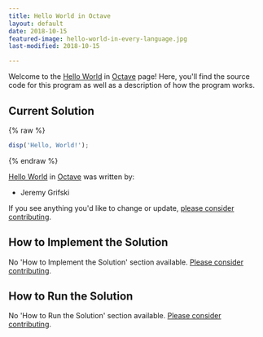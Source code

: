 ```yaml
---
title: Hello World in Octave
layout: default
date: 2018-10-15
featured-image: hello-world-in-every-language.jpg
last-modified: 2018-10-15

---
```


Welcome to the [Hello World](https://rzuckerm.github.io/sample-programs-website-copy/projects/hello-world) in [Octave](https://rzuckerm.github.io/sample-programs-website-copy/languages/octave) page! Here, you'll find the source code for this program as well as a description of how the program works.

## Current Solution

{% raw %}

```octave
disp('Hello, World!');
```

{% endraw %}

[Hello World](https://rzuckerm.github.io/sample-programs-website-copy/projects/hello-world) in [Octave](https://rzuckerm.github.io/sample-programs-website-copy/languages/octave) was written by:

- Jeremy Grifski

If you see anything you'd like to change or update, [please consider contributing](https://github.com/TheRenegadeCoder/sample-programs).

## How to Implement the Solution

No 'How to Implement the Solution' section available. [Please consider contributing](https://github.com/TheRenegadeCoder/sample-programs-website).

## How to Run the Solution

No 'How to Run the Solution' section available. [Please consider contributing](https://github.com/TheRenegadeCoder/sample-programs-website).